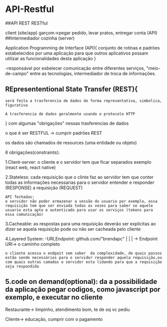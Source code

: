 # API-Restful

##API REST RESTful

client (site/app)
garçom->pegar pedido, levar pratos, entregar conta (API)  ##intermediador
cozinha (server)

Application Programming de Interface (API){
    conjunto de rotinas e padrões estabelecidos por uma aplicação
    para que outros aplicativos possam utilizar as funcionalidades
    desta aplicação
}

-responsável por esbelecer comunicação entre diferentes serviços, "meio-de-campo" entre as tecnologias, intermediador de troca de informações.




## REpresententional State Transfer (REST){
    será feita a trasferencia de dados de forma representativa, simbolica, figurativa

    A trasferencia de dados geralmente usando o protocolo HTTP
}
com algumas "obrigações" nessas trasferencias de dados

o que é ser RESTFUL -> cumprir padrões REST

os dados são chamados de resources (uma entidade ou objeto)


6 obrigações(constraints):

1.Client-server:
    o cliente e o servidor tem que ficar separados
    exemplo (react web, react native)

2.Stateless:
    cada requisição que o clinte faz ao servidor tem que conter todas as informações necessarias para o servidor entender e responder (RESPONSE) a requisição (REQUEST)

    API fechadas:
    o servidor não poder armazenar a sessão do usuario por exemplo, essa requisição tem que ser enviada todas as vezes para saber se aquele usuario esta apto e autenticado para usar os serviços (tokens para essa comunicação)

3.Cacheable:
    as respostas para uma requisição deverão ser explicitas ao dizer se aquela requisição pode ou não ser cacheada pelo cliente

4.Layered System:
-URI,Endpoint:
github.com/"brendapc"
 |               |
 |               -> Endpoint
URI-> o caminho completo

    o cliente acessa o endpoit sem saber  da complexidade, de quais passos estão sendo necessários para o servidor responder aquela requisição,ou com quais outras camadas o servidor esta lidando para que a requisição seja respondida

5.code on demand(optional):
 da a possibilidade da aplicação pegar codigos,
 como javascript por exemplo, e executar no cliente
---------------------------------------
Restaurante->
limpinho,
atendimento bom,
te de oq vc pediu

Cliente->
educação,
cumprir com o pagamento
